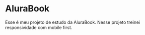 # AluraBook
Esse é meu projeto de estudo da AluraBook. 
Nesse projeto treinei responsividade com mobile first.
